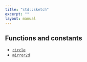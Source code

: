 ```yaml
---
title: "std::sketch"
excerpt: ""
layout: manual
---
```







## Functions and constants

* [`circle`](/docs/kcl/functions/std-sketch-circle)
* [`mirror2d`](/docs/kcl/functions/std-sketch-mirror2d)

